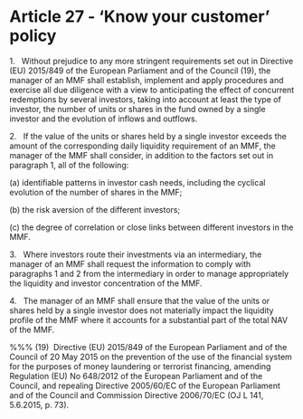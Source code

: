 # Article 27 - ‘Know your customer’ policy


1.   Without prejudice to any more stringent requirements set out in Directive (EU) 2015/849 of the European Parliament and of the Council (19), the manager of an MMF shall establish, implement and apply procedures and exercise all due diligence with a view to anticipating the effect of concurrent redemptions by several investors, taking into account at least the type of investor, the number of units or shares in the fund owned by a single investor and the evolution of inflows and outflows.

2.   If the value of the units or shares held by a single investor exceeds the amount of the corresponding daily liquidity requirement of an MMF, the manager of the MMF shall consider, in addition to the factors set out in paragraph 1, all of the following:

(a) identifiable patterns in investor cash needs, including the cyclical evolution of the number of shares in the MMF;

(b) the risk aversion of the different investors;

(c) the degree of correlation or close links between different investors in the MMF.

3.   Where investors route their investments via an intermediary, the manager of an MMF shall request the information to comply with paragraphs 1 and 2 from the intermediary in order to manage appropriately the liquidity and investor concentration of the MMF.

4.   The manager of an MMF shall ensure that the value of the units or shares held by a single investor does not materially impact the liquidity profile of the MMF where it accounts for a substantial part of the total NAV of the MMF.

%%% (19)  Directive (EU) 2015/849 of the European Parliament and of the Council of 20 May 2015 on the prevention of the use of the financial system for the purposes of money laundering or terrorist financing, amending Regulation (EU) No 648/2012 of the European Parliament and of the Council, and repealing Directive 2005/60/EC of the European Parliament and of the Council and Commission Directive 2006/70/EC (OJ L 141, 5.6.2015, p. 73).
